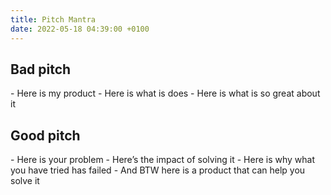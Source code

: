```yaml
---
title: Pitch Mantra
date: 2022-05-18 04:39:00 +0100
---
```




## Bad pitch

\- Here is my product
\- Here is what is does
\- Here is what is so great about it

## Good pitch

\- Here is your problem
\- Here’s the impact of solving it
\- Here is why what you have tried has failed
\- And BTW here is a product that can help you solve it